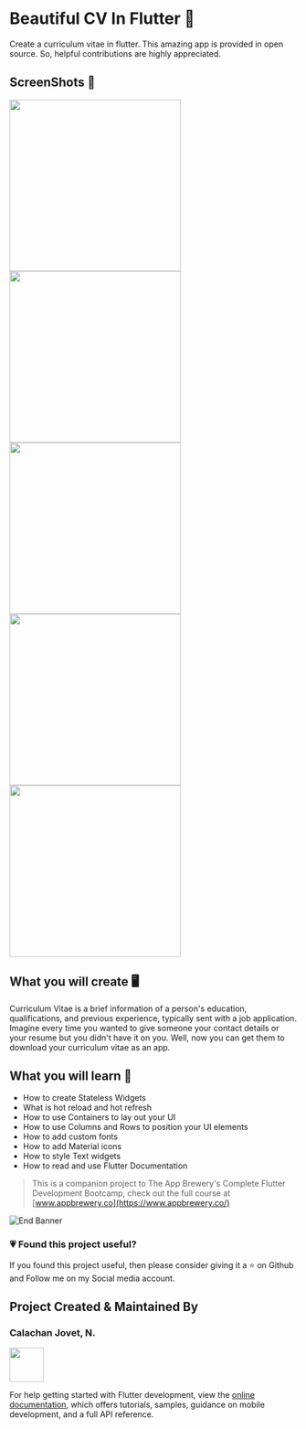 # Beautiful CV In Flutter 💖
Create a curriculum vitae in flutter.
This amazing app is provided in open source. So, helpful contributions are highly appreciated.

## ScreenShots 📱
<img src="images/homepage.jpg"  width="300"/>  <img src="images/loginpage.jpg" width="300"/>  <img src="images/forgotPWpage.jpg" width="300"/>  <img src="images/signuppage.jpg" width="300"/> <img src="images/cv.png" width="300"/> 


## What you will create 🖥️
Curriculum Vitae is a brief information of a person's education, qualifications, and previous experience, typically sent with a job application. Imagine every time you wanted to give someone your contact details or your resume but you didn't have it on you. Well, now you can get them to download your curriculum vitae as an app.

## What you will learn 📖
* How to create Stateless Widgets
* What is hot reload and hot refresh
* How to use Containers to lay out your UI
* How to use Columns and Rows to position your UI elements
* How to add custom fonts
* How to add Material icons
* How to style Text widgets
* How to read and use Flutter Documentation

>This is a companion project to The App Brewery's Complete Flutter Development Bootcamp, check out the full course at [www.appbrewery.co](https://www.appbrewery.co/)

![End Banner](https://github.com/londonappbrewery/Images/blob/master/readme-end-banner.png)

### 💗 Found this project useful?
If you found this project useful, then please consider giving it a :star: on Github and Follow me on my Social media account.

## Project Created & Maintained By

### Calachan Jovet, N.
<a href="https://www.facebook.com/vetjogwapo/"><img src="https://raw.githubusercontent.com/aritraroy/social-icons/master/facebook-icon.png" width="60"></a>

For help getting started with Flutter development, view the
[online documentation](https://docs.flutter.dev/), which offers tutorials,
samples, guidance on mobile development, and a full API reference.
